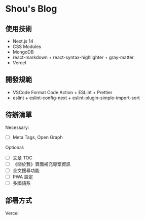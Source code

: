 # Shou's Blog

## 使用技術

- Next.js 14
- CSS Modules
- MongoDB
- react-markdown + react-syntax-highlighter + gray-matter
- Vercel

## 開發規範

- VSCode Format Code Action + ESLint + Prettier
- eslint + eslint-config-next + eslint-plugin-simple-import-sort

## 待辦清單

Necessary:

- [ ] Meta Tags, Open Graph

Optional:

- [ ] 文章 TOC
- [ ] 《關於我》頁面補充專案資訊
- [ ] 全文搜尋功能
- [ ] PWA 設定
- [ ] 多國語系

## 部署方式

Vercel
